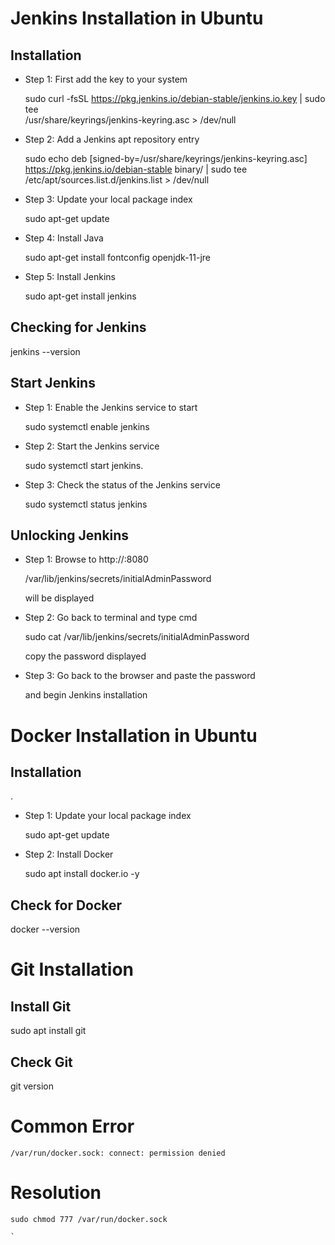 <h1> Jenkins Installation in Ubuntu </h1>
<h2> Installation </h2>

- Step 1: First add the key to your system

  sudo curl -fsSL https://pkg.jenkins.io/debian-stable/jenkins.io.key | sudo tee \
  /usr/share/keyrings/jenkins-keyring.asc > /dev/null

- Step 2: Add a Jenkins apt repository entry

  sudo echo deb [signed-by=/usr/share/keyrings/jenkins-keyring.asc] \
  https://pkg.jenkins.io/debian-stable binary/ | sudo tee \
  /etc/apt/sources.list.d/jenkins.list > /dev/null

- Step 3: Update your local package index

  sudo apt-get update

- Step 4: Install Java

  sudo apt-get install fontconfig openjdk-11-jre

- Step 5: Install Jenkins

  sudo apt-get install jenkins
   
<h2> Checking for Jenkins </h2>

  jenkins --version
   
<h2>Start Jenkins</h2>

- Step 1: Enable the Jenkins service to start

  sudo systemctl enable jenkins

- Step 2: Start the Jenkins service

  sudo systemctl start jenkins.

- Step 3: Check the status of the Jenkins service

  sudo systemctl status jenkins
   
<h2> Unlocking Jenkins </h2>

- Step 1: Browse to http://<localhost>:8080

  /var/lib/jenkins/secrets/initialAdminPassword

  will be displayed

- Step 2: Go back to terminal and type cmd

  sudo cat /var/lib/jenkins/secrets/initialAdminPassword

  copy the password displayed

- Step 3: Go back to the browser and paste the password

  and begin Jenkins installation
   
<h1> Docker Installation in Ubuntu </h1>

<h2> Installation </h2>.

- Step 1: Update your local package index

  sudo apt-get update

- Step 2: Install Docker

  sudo apt install docker.io -y
   
<h2> Check for Docker </h2>
   docker --version

  
<h1> Git Installation </h1>
<h2> Install Git </h2> 
   sudo apt install git
<h2> Check Git </h2>
   git version
  


# Common Error 
```
/var/run/docker.sock: connect: permission denied
```

# Resolution

```
sudo chmod 777 /var/run/docker.sock

`
